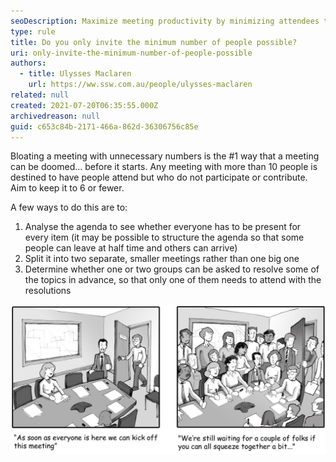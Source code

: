 ```yaml
---
seoDescription: Maximize meeting productivity by minimizing attendees to 6 or fewer, ensuring everyone contributes and participates.
type: rule
title: Do you only invite the minimum number of people possible?
uri: only-invite-the-minimum-number-of-people-possible
authors:
  - title: Ulysses Maclaren
    url: https://ww.ssw.com.au/people/ulysses-maclaren
related: null
created: 2021-07-20T06:35:55.000Z
archivedreason: null
guid: c653c84b-2171-466a-862d-36306756c85e
---
```


Bloating a meeting with unnecessary numbers is the #1 way that a meeting can be doomed... before it starts. Any meeting with more than 10 people is destined to have people attend but who do not participate or contribute. Aim to keep it to 6 or fewer.

<!--endintro-->

A few ways to do this are to:

1. Analyse the agenda to see whether everyone has to be present for every item (it may be possible to structure the agenda so that some people can leave at half time and others can arrive)
2. Split it into two separate, smaller meetings rather than one big one
3. Determine whether one or two groups can be asked to resolve some of the topics in advance, so that only one of them needs to attend with the resolutions

![](lots-of-people-meeting.jpg)
